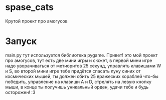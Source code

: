 # spase_cats
Крутой проект про амогусов

# Запуск
main.py
тут используется библиотека pygame.
Привет! это мой проект про амогусов, тут есть две мини игры и сюжет, в первой мини игре надо уворачиваться от метиоритов 25 секунд, управлять клавишами W и S, во второй мини игре тебе придётся спасать луну синих от космических мышей, ты должен сбить 25 вражеских кораблей что-бы победить, управление на клавиши A и D, стрелять на левую кнопку мыши, в конце ты получишь уникальный орден, удачи тебе и будь осторожен! :3
